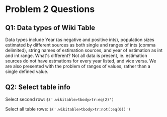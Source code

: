 <h1>Problem 2 Questions</h1>
<h2>Q1: Data types of Wiki Table</h2>
<p>Data types include Year (as negative and positive ints),  population sizes estimated by different sources as both single and ranges of ints (comma delimited), string names of estimation sources, and year of estimation as int and int range.
	What's different?  Not all data is present, ie. estimation sources do not have estmations for every year listed, and vice versa. We are also presented with the problem of ranges of values, rather than a single defined value. 
</p>	
<h2>Q2: Select table info</h2>
<p>Select second row:  <code>$('.wikitable>tbody>tr:eq(2)')</code></p>
<p>Select all table rows:  <code>$('.wikitable>tbody>tr:not(:eq(0))')</code></p>



